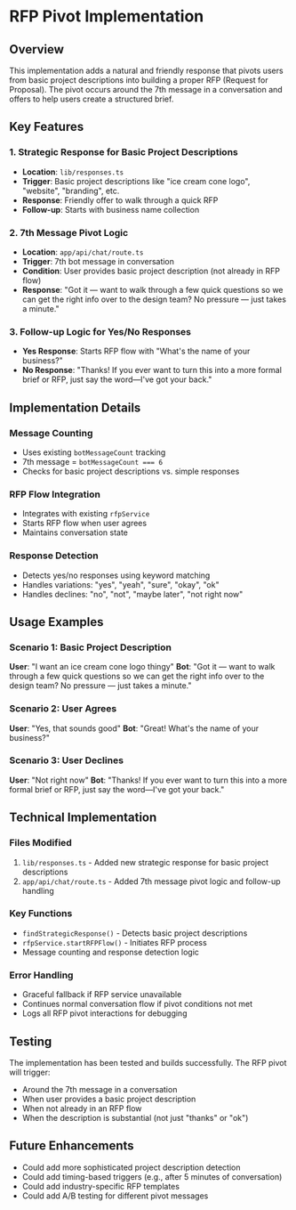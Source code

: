 # RFP Pivot Implementation

## Overview
This implementation adds a natural and friendly response that pivots users from basic project descriptions into building a proper RFP (Request for Proposal). The pivot occurs around the 7th message in a conversation and offers to help users create a structured brief.

## Key Features

### 1. Strategic Response for Basic Project Descriptions
- **Location**: `lib/responses.ts`
- **Trigger**: Basic project descriptions like "ice cream cone logo", "website", "branding", etc.
- **Response**: Friendly offer to walk through a quick RFP
- **Follow-up**: Starts with business name collection

### 2. 7th Message Pivot Logic
- **Location**: `app/api/chat/route.ts`
- **Trigger**: 7th bot message in conversation
- **Condition**: User provides basic project description (not already in RFP flow)
- **Response**: "Got it — want to walk through a few quick questions so we can get the right info over to the design team? No pressure — just takes a minute."

### 3. Follow-up Logic for Yes/No Responses
- **Yes Response**: Starts RFP flow with "What's the name of your business?"
- **No Response**: "Thanks! If you ever want to turn this into a more formal brief or RFP, just say the word—I've got your back."

## Implementation Details

### Message Counting
- Uses existing `botMessageCount` tracking
- 7th message = `botMessageCount === 6`
- Checks for basic project descriptions vs. simple responses

### RFP Flow Integration
- Integrates with existing `rfpService`
- Starts RFP flow when user agrees
- Maintains conversation state

### Response Detection
- Detects yes/no responses using keyword matching
- Handles variations: "yes", "yeah", "sure", "okay", "ok"
- Handles declines: "no", "not", "maybe later", "not right now"

## Usage Examples

### Scenario 1: Basic Project Description
**User**: "I want an ice cream cone logo thingy"
**Bot**: "Got it — want to walk through a few quick questions so we can get the right info over to the design team? No pressure — just takes a minute."

### Scenario 2: User Agrees
**User**: "Yes, that sounds good"
**Bot**: "Great! What's the name of your business?"

### Scenario 3: User Declines
**User**: "Not right now"
**Bot**: "Thanks! If you ever want to turn this into a more formal brief or RFP, just say the word—I've got your back."

## Technical Implementation

### Files Modified
1. `lib/responses.ts` - Added new strategic response for basic project descriptions
2. `app/api/chat/route.ts` - Added 7th message pivot logic and follow-up handling

### Key Functions
- `findStrategicResponse()` - Detects basic project descriptions
- `rfpService.startRFPFlow()` - Initiates RFP process
- Message counting and response detection logic

### Error Handling
- Graceful fallback if RFP service unavailable
- Continues normal conversation flow if pivot conditions not met
- Logs all RFP pivot interactions for debugging

## Testing
The implementation has been tested and builds successfully. The RFP pivot will trigger:
- Around the 7th message in a conversation
- When user provides a basic project description
- When not already in an RFP flow
- When the description is substantial (not just "thanks" or "ok")

## Future Enhancements
- Could add more sophisticated project description detection
- Could add timing-based triggers (e.g., after 5 minutes of conversation)
- Could add industry-specific RFP templates
- Could add A/B testing for different pivot messages 